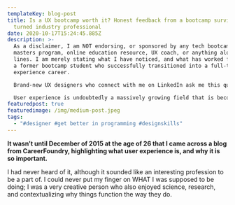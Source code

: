 ```yaml
---
templateKey: blog-post
title: Is a UX bootcamp worth it? Honest feedback from a bootcamp survivor
  turned industry professional
date: 2020-10-17T15:24:45.885Z
description: >-
  As a disclaimer, I am NOT endorsing, or sponsored by any tech bootcamp,
  masters program, online education resource, UX coach, or anything along those
  lines. I am merely stating what I have noticed, and what has worked for me as
  a former bootcamp student who successfully transitioned into a full-time user
  experience career.

  Brand-new UX designers who connect with me on LinkedIn ask me this question A LOT. And instead of answering each person individually (which can be quite time-consuming), I believe it will be much more helpful to simply write an article about it for anyone to reference at any time.

  User experience is undoubtedly a massively growing field that is becoming more and more prevalent among the exponential explosion of demand for tech. And because of this, it is not only attracting aspiring UX designers enrolled in (or recently graduated from) college but also a considerable amount of people transitioning careers from some other field into user experience.
featuredpost: true
featuredimage: /img/medium-post.jpeg
tags:
  - "#designer #get better in programming #designskills"
---
```

**It wasn’t until December of 2015 at the age of 26 that I came across a blog from CareerFoundry, highlighting what user experience is, and why it is so important.**

I had never heard of it, although it sounded like an interesting profession to be a part of. I could never put my finger on WHAT I was supposed to be doing; I was a very creative person who also enjoyed science, research, and contextualizing why things function the way they do.